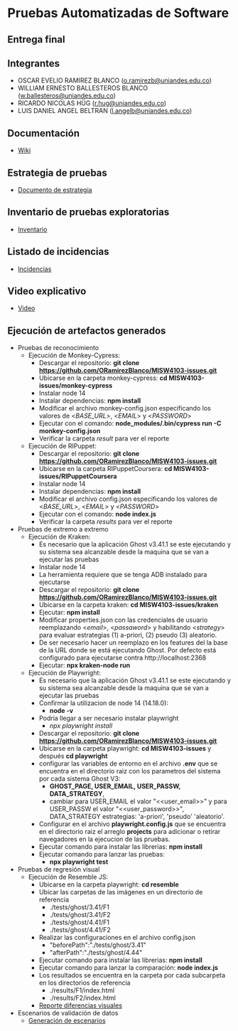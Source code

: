 # Pruebas Automatizadas de Software

## Entrega final

## Integrantes
- OSCAR EVELIO RAMIREZ BLANCO (o.ramirezb@uniandes.edu.co)
- WILLIAM ERNESTO BALLESTEROS BLANCO (w.ballesteros@uniandes.edu.co)
- RICARDO NICOLAS HÜG (r.hug@uniandes.edu.co)
- LUIS DANIEL ANGEL BELTRAN (l.angelb@uniandes.edu.co)

## Documentación
-  [Wiki](https://github.com/ORamirezBlanco/MISW4103-issues/wiki)

## Estrategia de pruebas
-  [Documento de estrategia](https://uniandes-my.sharepoint.com/:w:/r/personal/o_ramirezb_uniandes_edu_co/Documents/Q2/pruebas/w8/presupuesto.docx?d=w83a6ab5c6acb4f18b52350610ba0441d&csf=1&web=1&e=PdbZgI)

## Inventario de pruebas exploratorias
- [Inventario](https://github.com/ORamirezBlanco/MISW4103-issues/files/11559317/inventario-pruebas-exploratorias.xlsx)

## Listado de incidencias
-  [Incidencias](https://github.com/ORamirezBlanco/MISW4103-issues/issues?page=1&q=error)

## Video explicativo
-  [Video](https://uniandes-my.sharepoint.com/:v:/g/personal/l_angelb_uniandes_edu_co/Eds37erAjTRAksf7Vis6BrgBo_l3N-t3wCvrnEgCwceCag?e=s3MvIf)

## Ejecución de artefactos generados
- Pruebas de reconocimiento
  - Ejecución de Monkey-Cypress:
    - Descargar el repositorio:
      **git clone https://github.com/ORamirezBlanco/MISW4103-issues.git**
    - Ubicarse en la carpeta monkey-cypress:
      **cd MISW4103-issues/monkey-cypress**
    - Instalar node 14
    - Instalar dependencias:
      **npm install**
    - Modificar el archivo monkey-config.json especificando los valores de <*BASE_URL*>, <*EMAIL*> y <*PASSWORD*>
    - Ejecutar con el comando:
      **node_modules/.bin/cypress  run -C monkey-config.json**
    - Verificar la carpeta *result* para ver el reporte
  - Ejecución de RIPuppet:
    - Descargar el repositorio:
      **git clone https://github.com/ORamirezBlanco/MISW4103-issues.git**
    - Ubicarse en la carpeta RIPuppetCoursera:
      **cd MISW4103-issues/RIPuppetCoursera**
    - Instalar node 14
    - Instalar dependencias:
      **npm install**
    - Modificar el archivo config.json especificando los valores de <*BASE_URL*>, <*EMAIL*> y <*PASSWORD*>
    - Ejecutar con el comando:
      **node index.js**
    - Verificar la carpeta *results* para ver el reporte
- Pruebas de extremo a extremo
  - Ejecución de Kraken:
    - Es necesario que la aplicación Ghost v3.41.1 se este ejecutando y su sistema sea alcanzable desde la maquina que se van a ejecutar las pruebas
    - Instalar node 14
    - La herramienta requiere que se tenga ADB instalado para ejecutarse
    - Descargar el repositorio:
      **git clone https://github.com/ORamirezBlanco/MISW4103-issues.git**
    - Ubicarse en la carpeta kraken:
      **cd MISW4103-issues/kraken**
    - Ejecutar: 
      **npm install**
    - Modificar properties.json con las credenciales de usuario reemplazando <*email*>, <*passaword*> y habilitando <*strategy*> para evaluar estrategias (1) a-priori, (2) pseudo (3) aleatorio. 
    - De ser necesario hacer un reemplazo en los features del la base de la URL donde se está ejecutando Ghost. Por defecto está configurado para ejecutarse contra http://localhost:2368
    - Ejecutar: **npx kraken-node run**
  - Ejecución de Playwright:
    - Es necesario que la aplicación Ghost v3.41.1 se este ejecutando y su sistema sea alcanzable desde la maquina que se van a ejecutar las pruebas  
    - Confirmar la utilizacion de node 14 (14.18.0):
      - **node -v**
    - Podria llegar a ser necesario instalar playwright
      - *npx playwright install*
    - Descargar el repositorio:
      **git clone https://github.com/ORamirezBlanco/MISW4103-issues.git**
    - Ubicarse en la carpeta playwright:
      **cd MISW4103-issues** y después **cd playwright**
    - configurar las variables de entorno en el archivo **.env** que se encuentra en el directorio raiz con los parametros del sistema por cada sistema Ghost V3:
      - **GHOST_PAGE, USER_EMAIL, USER_PASSW, DATA_STRATEGY**, 
      - cambiar para USER_EMAIL el valor "<<user_email>>" y para USER_PASSW el valor "<<user_password>>", DATA_STRATEGY estrategias: 'a-priori', 'pseudo' 'aleatorio'.
    - Configurar en el archivo **playwright.config.js** que se encuentra en el directorio raiz el arreglo **projects** para adicionar o retirar navegadores en la ejecucion de las pruebas.
    - Ejecutar comando para instalar las librerias:
      **npm install**
    - Ejecutar comando para lanzar las pruebas:
      - **npx playwright test**
- Pruebas de regresión visual
  - Ejecución de Resemble JS:
    - Ubicarse en la carpeta playwright:
      **cd resemble** 
    - Ubicar las carpetas de las imágenes en un directorio de referencia 
      - ./tests/ghost/3.41/F1
      - ./tests/ghost/3.41/F2
      - ./tests/ghost/4.41/F1
      - ./tests/ghost/4.41/F2
    - Realizar las configuraciones en el archivo config.json
        - "beforePath":"./tests/ghost/3.41"
        - "afterPath":"./tests/ghost/4.44"
    - Ejecutar comando para instalar las librerias:
      **npm install**
    - Ejecutar comando para lanzar la comparación:
      **node index.js**
    - Los resultados se encuentra en la carpeta por cada subcarpeta en los directorios de referencia
      - ./results/F1/index.html  
      - ./results/F2/index.html
    - [Reporte diferencias visuales](https://github.com/ORamirezBlanco/MISW4103-issues/issues)
- Escenarios de validación de datos
  - [Generación de escenarios](https://github.com/ORamirezBlanco/MISW4103-issues/wiki/Descripci%C3%B3n-de-c%C3%B3mo-los-120-escenarios-son-generados)
